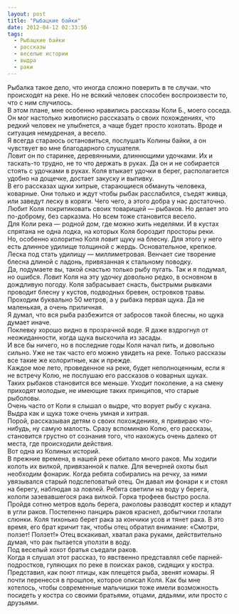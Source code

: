 ```yaml
---
layout: post
title: "Рыбацкие байки"
date: 2012-04-12 02:33:56
tags:
  - Рыбацкие байки
  - рассказы
  - веселые истории
  - выдра
  - раки
---
```

Рыбалка такое дело, что иногда сложно поверить в те случаи. что
происходят на реке. Но не всякий человек способен воспроизвести то, что
с ним случилось.  
В этом плане, мне особенно нравились рассказы Коли Б., моего соседа. Он
мог настолько живописно рассказать о своих похождениях, что редкий
человек не улыбнется, а чаще будет просто хохотать. Вроде и ситуация
немудреная, а весело.  
Я всегда стараюсь остановиться, послушать Колины байки, а он чувствует
во мне благодарного слушателя.  
Ловит он по старинке, деревянными, длиннющими удочками. Их и таскать-то
трудно, не то что держать в руках. Да он и не собирается стоять с
удочками в руках. Коля втыкает удочки в берег, располагается удобно на
дощечке, достает закуску и выпивку.  
В его рассказах щуки хитрые, старающиеся обмануть человека, коварные.
Они только и ждут чтобы рыбак расслабился, съедят живца, или заведут
леску в коряги. Чего чего, а этого добра у нас достаточно.  
Любит Коля покритиковать своих товарищей — рыбаков. Но делает это
по-доброму, без сарказма. Но всем тоже становится весело.  
Для Коли река — родной дом, где можно жить неделями. И в кустах спрятана
не одна лодка, на которых Коля бороздит просторы реки.  
Но, особенно колоритно Коля ловит щуку на блесну. Для этого у него есть
длинное удилище толщиной с жердь. Основательное, крепкое. Леска под
стать удилищу — миллиметровая. Венчает сие творение блесна длиной с
ладонь, привязанная к стальному поводку.  
Да, подумаете вы, такой снастью только рыбу пугать. Так и я подумал, но
ошибся. Ловит Коля на эту удочку довольно редко, в основном в дождливую
погоду. Коля забрасывает снасть, быстрыми рывками проводит блесну у
кустов, подводных бревен, островков травы. Проходим буквально 50 метров,
а у рыбака первая щука. Да не маленькая, а очень приличная.   
Я думал, что вся рыба разбежится от забросов такой блесны, но щука
думает иначе.  
Поклевку хорошо видно в прозрачной воде. Я даже вздрогнул от
неожиданности, когда щука выскочила из засады.  
И все бы ничего, но в последние годы Коля начал пить, и довольно сильно.
Уже не так часто его можно увидеть на реке. Только рассказы все такие же
колоритные, как и прежде.  
Каждое мое лето, проведенное на реке, будет неполноценным, если я не
встречу Колю, не послушаю его рассказов о коварных щуках.  
Таких рыбаков становится все меньше. Уходит поколение, а на смену
приходят молодые, не имеющие таких принципов, что старые рыболовы.  
Очень часто от Коли я слышал о выдре, что ворует рыбу с кукана. Выдра
как и щука тоже очень умная и хитрая.  
Порой, рассказывая детям о своих похождениях, я привираю что-нибудь, ну
самую малость. Сразу вспоминаю Колю, его рассказы, становится грустно от
сознания того, что нахожусь очень далеко от места, где происходили
действия.  
Вот одна из Колиных историй.  
В прежние времена, в нашей реке обитало много раков. Мы ходили колоть их
вилкой, привязанной к палке. Для вечерней охоты был необходим фонарик.
Когда ребята собирались на речку, за ними увязывался старый
подслеповатый отец. Он давал им фонари к и стоял на берегу, наблюдая за
ловлей. Ребята светили на воду у берега, кололи зазевавшегося рака
вилкой. Горка трофеев быстро росла. Пройдя сотню метров вдоль берега,
раколовы разводят костер и кладут в угли раков. Постепенно панцирь раков
краснел, добытчики глотали слюнки. Коля тихонько берет рака за кончики
усов и тянет рака. В это время, его брат кричит так, чтобы отец обратил
внимание: «Смотри, ползет! Ползет!» Отец вскакивал, хватал рака руками,
действительно думая, что рак пытается уползти в воду.  
Под веселый хохот братья съедали раков.  
Когда я слушал этот рассказ, то явственно представлял себе
парней-подростков, гуляющих по реке в поисках раков, сидящих у костра.
Представил, как поют птицы, как плещется рыба, звенят комары. Я почти
перенесся в прошлое, которое описал Коля. Как бы мне хотелось, чтобы
современные мальчишки тоже имели возможность посидеть у костра со своими
братьями, отцами, дядьями, или просто с друзьями.

